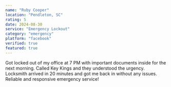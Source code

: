 ```yaml
---
name: "Ruby Cooper"
location: "Pendleton, SC"
rating: 5
date: 2024-08-30
service: "Emergency Lockout"
category: "emergency"
platform: "facebook"
verified: true
featured: true
---
```


Got locked out of my office at 7 PM with important documents inside for the next morning. Called Key Kings and they understood the urgency. Locksmith arrived in 20 minutes and got me back in without any issues. Reliable and responsive emergency service!
